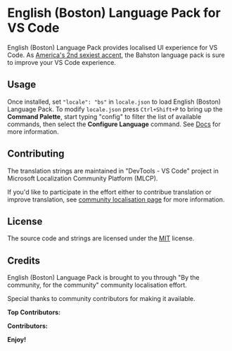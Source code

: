# English (Boston) Language Pack for VS Code

English (Boston) Language Pack provides localised UI experience for VS Code. As [America's 2nd sexiest accent](https://www.bostonmagazine.com/news/2019/05/15/boston-accent-second-sexiest/), the Bahston language pack is sure to improve your VS Code experience.

## Usage

Once installed, set `"locale": "bs"` in `locale.json` to load English (Boston) Language Pack. To modify `locale.json` press `Ctrl+Shift+P` to bring up the **Command Palette**, start typing "config" to filter the list of available commands, then select the **Configure Language** command. See [Docs](https://go.microsoft.com/fwlink/?LinkId=761051) for more information.

## Contributing

The translation strings are maintained in "DevTools - VS Code" project in Microsoft Localization Community Platform (MLCP).

If you'd like to participate in the effort either to contribue translation or improve translation, see [community localisation page](https://aka.ms/vscodeloc) for more information.

## License

The source code and strings are licensed under the [MIT](https://github.com/Microsoft/vscode-loc/blob/master/LICENSE.md) license.

## Credits

English (Boston) Language Pack is brought to you through "By the community, for the community" community localisation effort.

Special thanks to community contributors for making it available.

**Top Contributors:**

**Contributors:**

**Enjoy!**
